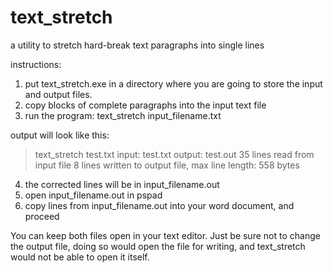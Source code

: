 # text_stretch
a utility to stretch hard-break text paragraphs into single lines

instructions:

1. put text_stretch.exe in a directory where you are going to 
   store the input and output files.
2. copy blocks of complete paragraphs into the input text file
3. run the program:
text_stretch input_filename.txt

output will look like this:

> text_stretch test.txt
input:  test.txt
output: test.out
35 lines read from input file
8 lines written to output file, max line length: 558 bytes

4. the corrected lines will be in input_filename.out
5. open input_filename.out in pspad
6. copy lines from input_filename.out into your word document, and proceed

You can keep both files open in your text editor.
Just be sure not to change the output file, 
doing so would open the file for writing, and text_stretch would not be able to open it itself.

